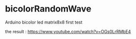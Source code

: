 # bicolorRandomWave
Arduino bicolor led matrix8x8 first test

the result : https://www.youtube.com/watch?v=OGs0LrRMbE4


